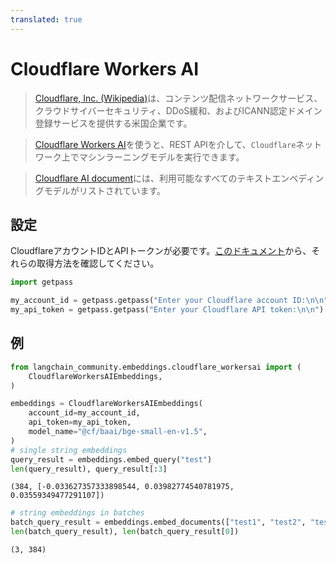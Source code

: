 ```yaml
---
translated: true
---
```


# Cloudflare Workers AI

>[Cloudflare, Inc. (Wikipedia)](https://en.wikipedia.org/wiki/Cloudflare)は、コンテンツ配信ネットワークサービス、クラウドサイバーセキュリティ、DDoS緩和、およびICANN認定ドメイン登録サービスを提供する米国企業です。

>[Cloudflare Workers AI](https://developers.cloudflare.com/workers-ai/)を使うと、REST APIを介して、`Cloudflare`ネットワーク上でマシンラーニングモデルを実行できます。

>[Cloudflare AI document](https://developers.cloudflare.com/workers-ai/models/text-embeddings/)には、利用可能なすべてのテキストエンベディングモデルがリストされています。

## 設定

CloudflareアカウントIDとAPIトークンが必要です。[このドキュメント](https://developers.cloudflare.com/workers-ai/get-started/rest-api/)から、それらの取得方法を確認してください。

```python
import getpass

my_account_id = getpass.getpass("Enter your Cloudflare account ID:\n\n")
my_api_token = getpass.getpass("Enter your Cloudflare API token:\n\n")
```

## 例

```python
from langchain_community.embeddings.cloudflare_workersai import (
    CloudflareWorkersAIEmbeddings,
)
```

```python
embeddings = CloudflareWorkersAIEmbeddings(
    account_id=my_account_id,
    api_token=my_api_token,
    model_name="@cf/baai/bge-small-en-v1.5",
)
# single string embeddings
query_result = embeddings.embed_query("test")
len(query_result), query_result[:3]
```

```output
(384, [-0.033627357333898544, 0.03982774540781975, 0.03559349477291107])
```

```python
# string embeddings in batches
batch_query_result = embeddings.embed_documents(["test1", "test2", "test3"])
len(batch_query_result), len(batch_query_result[0])
```

```output
(3, 384)
```
